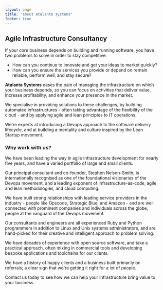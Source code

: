 ```yaml
---
layout: page
title: "about atalanta systems"
footer: true
---
```

## Agile Infrastructure Consultancy

If your core business depends on building and running software, you have two problems to solve in order to stay competitive:

* How can you continue to innovate and get your ideas to market quickly?
* How can you ensure the services you provide or depend on remain reliable, perform well, and stay secure?

**Atalanta Systems** eases the pain of managing the infrastructure on which your business depends, so you can focus on activities that deliver value, increase profitability, and enhance your presence in the market.

We specialise in providing solutions to these challenges, by building automated infrastructures - often taking advantage of the flexibility of the cloud - and by applying agile and lean principles to IT operations.

We're experts at introducing a Devops approach to the software delivery lifecycle, and at building a mentality and culture inspired by the Lean Startup movement.

### Why work with us?
We have been leading the way in agile infrastructure development for nearly five years, and have a varied portfolio of large and small clients.

Our principal consultant and co-founder, Stephen Nelson-Smith, is internationally recognised as one of the foundational visionaries of the Devops movement, and a leading exponent of infrastructure-as-code, agile and lean methodologies, and cloud computing.

We have built strong relationships with leading service providers in the industry - people like Opscode, Strategic Blue, and Amazon - and are well connected with prominent companies and individuals across the globe, people at the vanguard of the Devops movement.

Our consultants and engineers are all experienced Ruby and Python programmers in addition to Linux and Unix systems administrators, and are hand-picked for their creative and intelligent approach to problem solving.

We have decades of experience with open source software, and take a practical approach, often mixing in commercial tools and developing bespoke applications and toolchains for our clients.

We have a history of happy clients and a business built primarily on referrals; a clear sign that we're getting it right for a lot of people.

Contact us today to see how we can help your infrastructure bring value to your business.